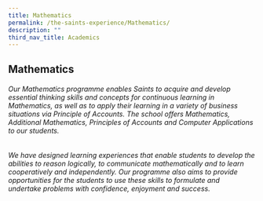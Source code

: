 ```yaml
---
title: Mathematics
permalink: /the-saints-experience/Mathematics/
description: ""
third_nav_title: Academics
---
```

## Mathematics
###### Our Mathematics programme enables Saints to acquire and develop essential thinking skills and concepts for continuous learning in Mathematics, as well as to apply their learning in a variety of business situations via Principle of Accounts. The school offers Mathematics, Additional Mathematics, Principles of Accounts and Computer Applications to our students. 

###### We have designed learning experiences that enable students to develop the abilities to reason logically, to communicate mathematically and to learn cooperatively and independently. Our programme also aims to provide opportunities for the students to use these skills to formulate and undertake problems with confidence, enjoyment and success.
  
